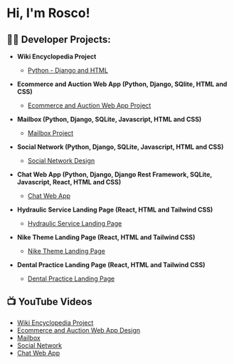 <h1>Hi, I'm Rosco!</h1>

<h2>👨‍💻 Developer Projects:</h2>

- <b>Wiki Encyclopedia Project</b>
  - [Python - Django and HTML](https://github.com/RoscoAdams/WikiEncyclopedia)
- <b>Ecommerce and Auction Web App (Python, Django, SQlite, HTML and CSS)</b>
  - [Ecommerce and Auction Web App Project](https://github.com/RoscoAdams/Ecommerce)
- <b>Mailbox (Python, Django, SQLite, Javascript, HTML and CSS)</b>
  - [Mailbox Project](https://github.com/RoscoAdams/MailBox)

- <b>Social Network (Python, Django, SQLite, Javascript, HTML and CSS)</b>
  - [Social Network Design](https://github.com/RoscoAdams/SocialNetwork)
 
- <b>Chat Web App (Python, Django, Django Rest Framework, SQLite, Javascript, React, HTML and CSS)</b>
  - [Chat Web App](https://github.com/RoscoAdams/ChatWebApp)

 - <b>Hydraulic Service Landing Page (React, HTML and Tailwind CSS)</b>
   - [Hydraulic Service Landing Page](https://github.com/RoscoAdams/Hydraulic-Landing-Page)

- <b>Nike Theme Landing Page (React, HTML and Tailwind CSS)</b>
  - [Nike Theme Landing Page](https://github.com/RoscoAdams/Hydraulic-Landing-Page)
 
- <b>Dental Practice Landing Page (React, HTML and Tailwind CSS)</b>
  - [Dental Practice Landing Page](https://github.com/RoscoAdams/Hydraulic-Landing-Page)

<h2>📺 YouTube Videos</h2>

- [Wiki Encyclopedia Project](https://www.youtube.com/watch?v=a83ASGn_V_s)
- [Ecommerce and Auction Web App Design](https://www.youtube.com/watch?v=uHy3oM7NnoU)
- [Mailbox](https://www.youtube.com/watch?v=N-L9hklSlNk)
- [Social Network](https://www.youtube.com/watch?v=OfvdQeh79s0)
- [Chat Web App](https://www.youtube.com/watch?v=E2MwRWxDBkA)

